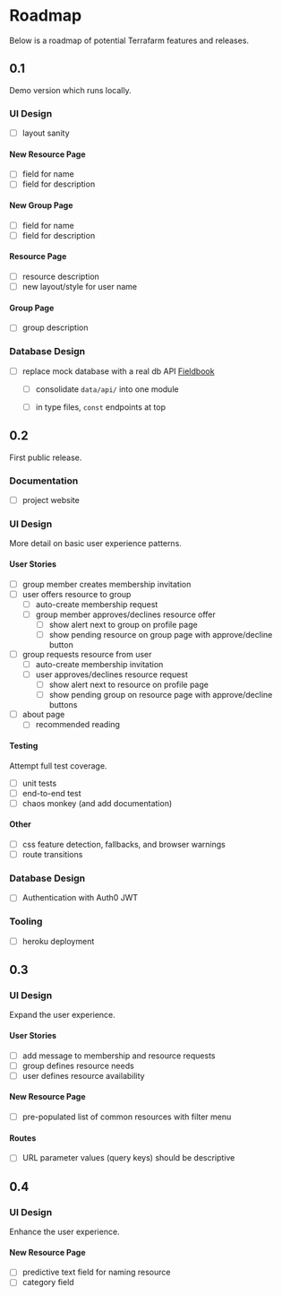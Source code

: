 # Roadmap

Below is a roadmap of potential Terrafarm features and releases.

## 0.1

Demo version which runs locally.

### UI Design
- [ ] layout sanity

#### New Resource Page
- [ ] field for name
- [ ] field for description

#### New Group Page
- [ ] field for name
- [ ] field for description

#### Resource Page
- [ ] resource description
- [ ] new layout/style for user name

#### Group Page
- [ ] group description

### Database Design
- [ ] replace mock database with a real db API [Fieldbook](https://fieldbook.com/books)
  - [ ] consolidate `data/api/` into one module
  - [ ] in type files, `const` endpoints at top


## 0.2

First public release.

### Documentation
- [ ] project website

### UI Design

More detail on basic user experience patterns.

#### User Stories
- [ ] group member creates membership invitation
- [ ] user offers resource to group
  - [ ] auto-create membership request
  - [ ] group member approves/declines resource offer
    - [ ] show alert next to group on profile page
    - [ ] show pending resource on group page with approve/decline button
- [ ] group requests resource from user
  - [ ] auto-create membership invitation
  - [ ] user approves/declines resource request
    - [ ] show alert next to resource on profile page
    - [ ] show pending group on resource page with approve/decline buttons
- [ ] about page
  - [ ] recommended reading

#### Testing
Attempt full test coverage.
- [ ] unit tests
- [ ] end-to-end test
- [ ] chaos monkey (and add documentation)

#### Other
- [ ] css feature detection, fallbacks, and browser warnings
- [ ] route transitions

### Database Design
- [ ] Authentication with Auth0 JWT

### Tooling
- [ ] heroku deployment


## 0.3

### UI Design

Expand the user experience.

#### User Stories
- [ ] add message to membership and resource requests
- [ ] group defines resource needs
- [ ] user defines resource availability

#### New Resource Page
- [ ] pre-populated list of common resources with filter menu

#### Routes
- [ ] URL parameter values (query keys) should be descriptive


## 0.4

### UI Design

Enhance the user experience.

#### New Resource Page
- [ ] predictive text field for naming resource
- [ ] category field

